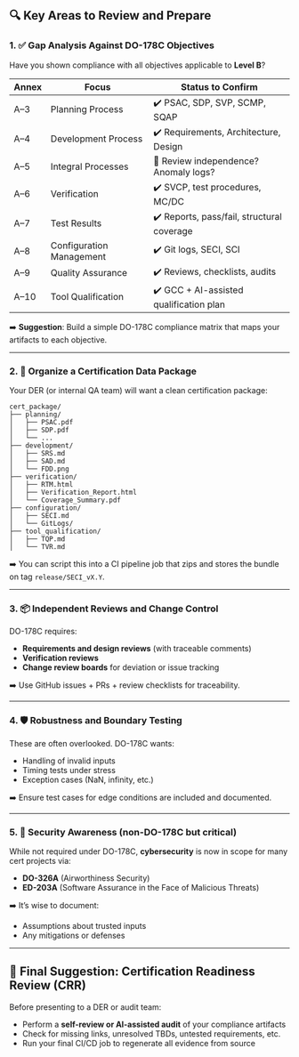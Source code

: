 ## 🔍 Key Areas to Review and Prepare

### 1. ✅ **Gap Analysis Against DO-178C Objectives**

Have you shown compliance with all objectives applicable to **Level B**?

| Annex | Focus                    | Status to Confirm                          |
| ----- | ------------------------ | ------------------------------------------ |
| A–3   | Planning Process         | ✔️ PSAC, SDP, SVP, SCMP, SQAP              |
| A–4   | Development Process      | ✔️ Requirements, Architecture, Design      |
| A–5   | Integral Processes       | 🚧 Review independence? Anomaly logs?      |
| A–6   | Verification             | ✔️ SVCP, test procedures, MC/DC            |
| A–7   | Test Results             | ✔️ Reports, pass/fail, structural coverage |
| A–8   | Configuration Management | ✔️ Git logs, SECI, SCI                     |
| A–9   | Quality Assurance        | ✔️ Reviews, checklists, audits             |
| A–10  | Tool Qualification       | ✔️ GCC + AI-assisted qualification plan    |

➡️ **Suggestion**: Build a simple DO-178C compliance matrix that maps your artifacts to each objective.

---

### 2. 📁 **Organize a Certification Data Package**

Your DER (or internal QA team) will want a clean certification package:

```plaintext
cert_package/
├── planning/
│   ├── PSAC.pdf
│   ├── SDP.pdf
│   └── ...
├── development/
│   ├── SRS.md
│   ├── SAD.md
│   └── FDD.png
├── verification/
│   ├── RTM.html
│   ├── Verification_Report.html
│   └── Coverage_Summary.pdf
├── configuration/
│   ├── SECI.md
│   └── GitLogs/
├── tool_qualification/
│   ├── TQP.md
│   └── TVR.md
```

➡️ You can script this into a CI pipeline job that zips and stores the bundle on tag `release/SECI_vX.Y`.

---

### 3. 📦 **Independent Reviews and Change Control**

DO-178C requires:

* **Requirements and design reviews** (with traceable comments)
* **Verification reviews**
* **Change review boards** for deviation or issue tracking

➡️ Use GitHub issues + PRs + review checklists for traceability.

---

### 4. 🛡️ **Robustness and Boundary Testing**

These are often overlooked. DO-178C wants:

* Handling of invalid inputs
* Timing tests under stress
* Exception cases (NaN, infinity, etc.)

➡️ Ensure test cases for edge conditions are included and documented.

---

### 5. 🔐 **Security Awareness (non-DO-178C but critical)**

While not required under DO-178C, **cybersecurity** is now in scope for many cert projects via:

* **DO-326A** (Airworthiness Security)
* **ED-203A** (Software Assurance in the Face of Malicious Threats)

➡️ It’s wise to document:

* Assumptions about trusted inputs
* Any mitigations or defenses

---

## 🧠 Final Suggestion: Certification Readiness Review (CRR)

Before presenting to a DER or audit team:

* Perform a **self-review or AI-assisted audit** of your compliance artifacts
* Check for missing links, unresolved TBDs, untested requirements, etc.
* Run your final CI/CD job to regenerate all evidence from source

